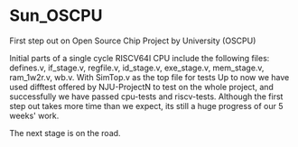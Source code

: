 # Sun_OSCPU
First step out on  Open Source Chip Project by University (OSCPU)

Initial parts of a single cycle RISCV64I CPU include the following files:
defines.v, 
if_stage.v, 
regfile.v, 
id_stage.v, 
exe_stage.v, 
mem_stage.v, 
ram_1w2r.v, 
wb.v.
With SimTop.v as the top file for tests
Up to now we have used difftest offered by NJU-ProjectN to test on the whole project, and successfully we have passed cpu-tests and riscv-tests.
Although the first step out takes more time than we expect, its still a huge progress of our 5 weeks' work.

The next stage is on the road.
